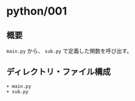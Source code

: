 # python/001

## 概要

`main.py` から、 `sub.py` で定義した関数を呼び出す。

## ディレクトリ・ファイル構成

```text
+ main.py
+ sub.py
```
